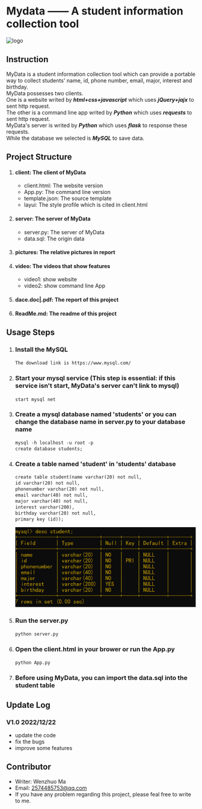 **Mydata —— A student information collection tool**
=======
![logo](https://gimg2.baidu.com/image_search/src=http%3A%2F%2Fbpic.51yuansu.com%2Fpic2%2Fcover%2F00%2F48%2F73%2F5815f97339b49_610.jpg&refer=http%3A%2F%2Fbpic.51yuansu.com&app=2002&size=f9999,10000&q=a80&n=0&g=0n&fmt=auto?sec=1674309806&t=e02482d5b1a7bc6b75a6054de0920e22)



Instruction
-----
MyData is a student information collection tool which can provide a portable way to collect students' name, id, phone number, email, major, interest and birthday.  
MyData possesses two clients.  
One is a website writed by _**html+css+javascript**_ which uses _**jQuery+jajx**_ to sent http request.  
The other is a command line app writed by _**Python**_ which uses _**requests**_ to sent http request.  
MyData's server is writed by _**Python**_ which uses _**flask**_ to response these requests.  
While the database we selected is _**MySQL**_ to save data.  

Project Structure
-----
1. #### client: The client of MyData
   * client.html: The website version
   * App.py: The command line version
   * template.json: The source template
   * layui: The style profile which is cited in client.html
2. #### server: The server of MyData
   * server.py: The server of MyData
   * data.sql: The origin data
3. #### pictures: The relative pictures in report
4. #### video: The videos that show features
   * video1: show website
   * video2: show command line App
5. #### dace.doc|.pdf: The report of this project
6. #### ReadMe.md: The readme of this project

Usage Steps
-----
1. ### Install the MySQL
      `The download link is https://www.mysql.com/`
2. ### Start your mysql service (This step is essential: if this service isn't start, MyData's server can't link to mysql)
      `start mysql net`
3. ### Create a mysql database named 'students' or you can change the database name in server.py to your database name
      ```
      mysql -h localhost -u root -p
      create database students;
      ```
4. ### Create a table named 'student' in 'students' database
      ```
      create table student(name varchar(20) not null,
      id varchar(20) not null,
      phonenumber varchar(20) not null,
      email varchar(40) not null,
      major varchar(40) not null,
      interest varchar(200),
      birthday varchar(20) not null,
      primary key (id));
      ```
      <a><img src="./pictures/table.png"></a>
5. ### Run the server.py
      `python server.py`
6. ### Open the client.html in your brower or run the App.py
      `python App.py`
7. ### Before using MyData, you can import the data.sql into the student table


Update Log
-----
### V1.0 2022/12/22 
* update the code
* fix the bugs
* improve some features

Contributor
-----
* Writer: Wenzhuo Ma
* Email: 2574485753@qq.com
* If you have any problem regarding this project, please feal free to write to me.

